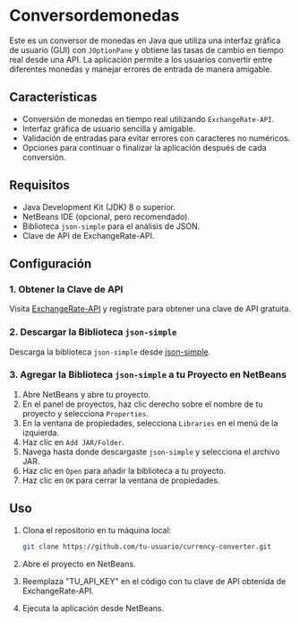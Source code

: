 # Conversordemonedas

Este es un conversor de monedas en Java que utiliza una interfaz gráfica de usuario (GUI) con `JOptionPane` y obtiene las tasas de cambio en tiempo real desde una API. La aplicación permite a los usuarios convertir entre diferentes monedas y manejar errores de entrada de manera amigable.

## Características

- Conversión de monedas en tiempo real utilizando `ExchangeRate-API`.
- Interfaz gráfica de usuario sencilla y amigable.
- Validación de entradas para evitar errores con caracteres no numéricos.
- Opciones para continuar o finalizar la aplicación después de cada conversión.

## Requisitos

- Java Development Kit (JDK) 8 o superior.
- NetBeans IDE (opcional, pero recomendado).
- Biblioteca `json-simple` para el análisis de JSON.
- Clave de API de ExchangeRate-API.

## Configuración

### 1. Obtener la Clave de API

Visita [ExchangeRate-API](https://www.exchangerate-api.com/) y regístrate para obtener una clave de API gratuita.

### 2. Descargar la Biblioteca `json-simple`

Descarga la biblioteca `json-simple` desde [json-simple](https://code.google.com/archive/p/json-simple/).

### 3. Agregar la Biblioteca `json-simple` a tu Proyecto en NetBeans

1. Abre NetBeans y abre tu proyecto.
2. En el panel de proyectos, haz clic derecho sobre el nombre de tu proyecto y selecciona `Properties`.
3. En la ventana de propiedades, selecciona `Libraries` en el menú de la izquierda.
4. Haz clic en `Add JAR/Folder`.
5. Navega hasta donde descargaste `json-simple` y selecciona el archivo JAR.
6. Haz clic en `Open` para añadir la biblioteca a tu proyecto.
7. Haz clic en `OK` para cerrar la ventana de propiedades.

## Uso

1. Clona el repositorio en tu máquina local:
   ```bash
   git clone https://github.com/tu-usuario/currency-converter.git
2. Abre el proyecto en NetBeans.

3. Reemplaza "TU_API_KEY" en el código con tu clave de API obtenida de ExchangeRate-API.


4. Ejecuta la aplicación desde NetBeans.
